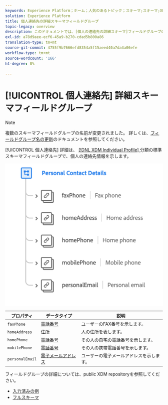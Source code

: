 ```yaml
---
keywords: Experience Platform；ホーム；人気のあるトピック；スキーマ;スキーマ;XDM；個々のプロファイル；フィールド；スキーマ；個人の詳細；スキーマ設計；フィールドグループ；フィールドグループ；
solution: Experience Platform
title: 個人連絡先の詳細スキーマフィールドグループ
topic-legacy: overview
description: このドキュメントでは、[個人の連絡先の詳細スキーマ]フィールドグループの概要を説明します。
exl-id: a78d9aee-ecf6-45a9-b270-cdad5b800a86
translation-type: tm+mt
source-git-commit: 4755f9b7666efd8354a5f15aeed40a7da4a06efe
workflow-type: tm+mt
source-wordcount: '166'
ht-degree: 8%

---
```



# [!UICONTROL 個人連絡先] 詳細スキーマフィールドグループ

>[!NOTE]
>
>複数のスキーマフィールドグループの名前が変更されました。 詳しくは、[フィールドグループ名の更新](../name-updates.md)のドキュメントを参照してください。

[!UICONTROL 個人連絡先] 詳細は、 [[!DNL XDM Individual Profile] ](../../classes/individual-profile.md) 分類の標準スキーマフィールドグループで、個人の連絡先情報を示します。

![](../../images/field-groups/personal-contact-details.png)

| プロパティ | データタイプ | 説明 |
| --- | --- | --- |
| `faxPhone` | [電話番号](../../data-types/phone-number.md) | ユーザーのFAX番号を示します。 |
| `homeAddress` | [住所](../../data-types/postal-address.md) | 人の住所を表します。 |
| `homePhone` | [電話番号](../../data-types/phone-number.md) | その人の自宅の電話番号を示します。 |
| `mobilePhone` | [電話番号](../../data-types/phone-number.md) | その人の携帯電話番号を示します。 |
| `personalEmail` | [電子メールアドレス](../../data-types/email-address.md) | ユーザーの電子メールアドレスを示します。 |

フィールドグループの詳細については、public XDM repositoryを参照してください。

* [入力済みの例](https://github.com/adobe/xdm/blob/master/components/mixins/profile/profile-personal-details.example.1.json)
* [フルスキーマ](https://github.com/adobe/xdm/blob/master/components/mixins/profile/profile-personal-details.schema.json)
